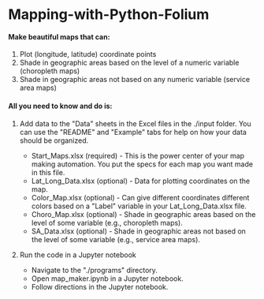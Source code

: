 # Mapping-with-Python-Folium

#### Make beautiful maps that can:
1. Plot (longitude, latitude) coordinate points
2. Shade in geographic areas based on the level of a numeric variable (choropleth maps)
3. Shade in geographic areas not based on any numeric variable (service area maps)

#### All you need to know and do is:
1. Add data to the "Data" sheets in the Excel files in the ./input folder. You can use the "README" and "Example" tabs for help on how your data should be organized.
    * Start_Maps.xlsx (required) - This is the power center of your map making automation. You put the specs for each map you want made in this file.
    * Lat_Long_Data.xlsx (optional) - Data for plotting coordinates on the map.
    * Color_Map.xlsx (optional) - Can give different coordinates different colors based on a "Label" variable in your Lat_Long_Data.xlsx file.
    * Choro_Map.xlsx (optional) - Shade in geographic areas based on the level of some variable (e.g., choropleth maps).
    * SA_Data.xlsx (optional) - Shade in geographic areas not based on the level of some variable (e.g., service area maps).
  
2. Run the code in a Jupyter notebook
    * Navigate to the "./programs" directory.
    * Open map_maker.ipynb in a Jupyter notebook.
    * Follow directions in the Jupyter notebook.
